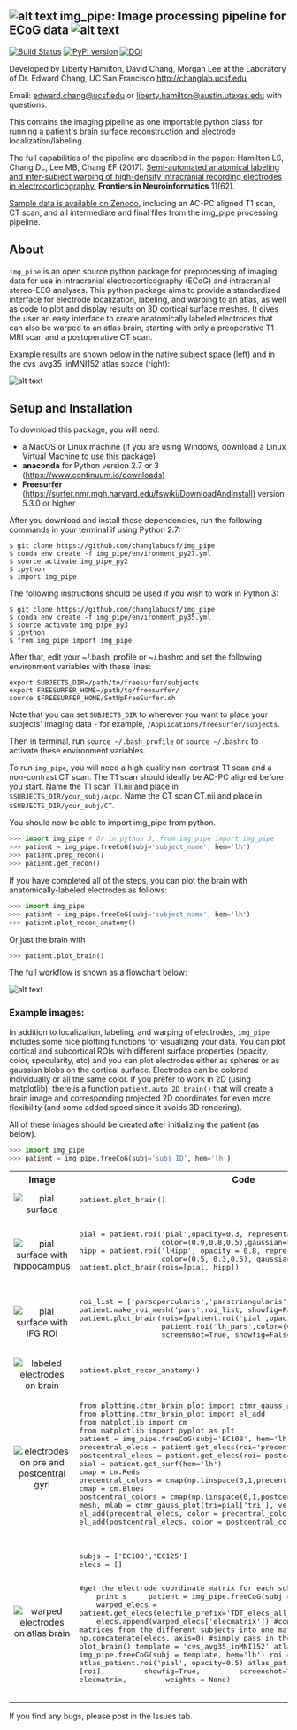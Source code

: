 ## ![alt text](https://github.com/ChangLabUcsf/img_pipe/raw/master/img_pipe/SupplementalScripts/icons/leftbrain_blackbg.png "img_pipe") img_pipe: Image processing pipeline for ECoG data ![alt text](https://github.com/ChangLabUcsf/img_pipe/raw/master/img_pipe/SupplementalScripts/icons/rightbrain_blackbg.png "img_pipe") ##

[![Build Status](https://travis-ci.org/ChangLabUcsf/img_pipe.svg?branch=master)](https://travis-ci.org/ChangLabUcsf/img_pipe) [![PyPI version](https://badge.fury.io/py/img-pipe.svg)](https://badge.fury.io/py/img-pipe) [![DOI](https://zenodo.org/badge/DOI/10.5281/zenodo.996814.svg)](https://doi.org/10.5281/zenodo.996814)

Developed by Liberty Hamilton, David Chang, Morgan Lee at the Laboratory of Dr. Edward Chang, UC San Francisco
http://changlab.ucsf.edu

Email: edward.chang@ucsf.edu or liberty.hamilton@austin.utexas.edu with questions.

This contains the imaging pipeline as one importable python class for running a patient's
brain surface reconstruction and electrode localization/labeling.

The full capabilities of the pipeline are described in the paper: 
Hamilton LS, Chang DL, Lee MB, Chang EF (2017). [Semi-automated anatomical labeling and inter-subject warping of high-density intracranial recording electrodes in electrocorticography.](https://doi.org/10.3389/fninf.2017.00062) **Frontiers in Neuroinformatics** 11(62).

[Sample data is available on Zenodo](https://doi.org/10.5281/zenodo.996814), including an AC-PC aligned T1 scan, CT scan, and all intermediate and final files from the img_pipe processing pipeline.

## About ##
`img_pipe` is an open source python package for preprocessing of imaging data for use in intracranial electrocorticography (ECoG) and intracranial stereo-EEG analyses. This python package aims to provide a standardized interface for electrode localization, labeling, and warping to an atlas, as well as code to plot and display results on 3D cortical surface meshes. It gives the user an easy interface to create anatomically labeled electrodes that can also be warped to an atlas brain, starting with only a preoperative T1 MRI scan and a postoperative CT scan. 

Example results are shown below in the native subject space (left) and in the cvs_avg35_inMNI152 atlas space (right):

![alt text](https://github.com/ChangLabUcsf/img_pipe/raw/master/img_pipe/SupplementalFiles/img_pipe_results.png "img_pipe")

## Setup and Installation ##

To download this package, you will need:
* a MacOS or Linux machine (if you are using Windows, download a Linux Virtual Machine to use this package)
* __anaconda__ for Python version 2.7 or 3 (https://www.continuum.io/downloads)<br>
* __Freesurfer__ (https://surfer.nmr.mgh.harvard.edu/fswiki/DownloadAndInstall) version 5.3.0 or higher

After you download and install those dependencies, run the following commands in your terminal if using Python 2.7:

``` 
$ git clone https://github.com/changlabucsf/img_pipe
$ conda env create -f img_pipe/environment_py27.yml
$ source activate img_pipe_py2
$ ipython
$ import img_pipe
 ```

The following instructions should be used if you wish to work in Python 3:

```
$ git clone https://github.com/changlabucsf/img_pipe
$ conda env create -f img_pipe/environment_py35.yml
$ source activate img_pipe_py3
$ ipython
$ from img_pipe import img_pipe
```

After that, edit your ~/.bash_profile or ~/.bashrc and set the following environment variables with these lines:

```
export SUBJECTS_DIR=/path/to/freesurfer/subjects
export FREESURFER_HOME=/path/to/freesurfer/
source $FREESURFER_HOME/SetUpFreeSurfer.sh
```
Note that you can set `SUBJECTS_DIR` to wherever you want to place your subjects' imaging data - for example, `/Applications/freesurfer/subjects`.

Then in terminal, run `source ~/.bash_profile` or `source ~/.bashrc` to activate these environment variables.

To run `img_pipe`, you will need a high quality non-contrast T1 scan and a non-contrast CT scan. The T1 scan should ideally be 
AC-PC aligned before you start. Name the T1 scan T1.nii and place in `$SUBJECTS_DIR/your_subj/acpc`.  Name the CT scan CT.nii 
and place in `$SUBJECTS_DIR/your_subj/CT`.


You should now be able to import img_pipe from python. 
```python
>>> import img_pipe # Or in python 3, from img_pipe import img_pipe
>>> patient = img_pipe.freeCoG(subj='subject_name', hem='lh')
>>> patient.prep_recon()
>>> patient.get_recon()
```

If you have completed all of the steps, you can plot the brain with anatomically-labeled electrodes as follows:
```python
>>> import img_pipe
>>> patient = img_pipe.freeCoG(subj='subject_name', hem='lh')
>>> patient.plot_recon_anatomy()
```

Or just the brain with
```python
>>> patient.plot_brain()
```

The full workflow is shown as a flowchart below:

![alt text](https://github.com/ChangLabUcsf/img_pipe/raw/master/img_pipe/SupplementalFiles/workflow.png "img_pipe")

### Example images: ###
In addition to localization, labeling, and warping of electrodes, `img_pipe` includes some nice plotting functions for visualizing your data.  You can plot cortical and subcortical ROIs with different surface properties (opacity, color, specularity, etc) and you can plot electrodes either as spheres or as gaussian blobs on the cortical surface. Electrodes can be colored individually or all the same color. If you prefer to work in 2D (using matplotlib), there is a function `patient.auto_2D_brain()` that will create a brain image and corresponding projected 2D coordinates for even more flexibility (and some added speed since it avoids 3D rendering).

All of these images should be created after initializing the patient (as below).
```python
>>> import img_pipe
>>> patient = img_pipe.freeCoG(subj='subj_ID', hem='lh')
```

<table>
<tr>
<th width=300px>
Image
</th>
<th width=300px>
 Code
</th>
</tr>
<tr>
<td width=300px align="center">
 <img src="gallery/brain_left.png" alt="pial surface"/>
</td>
<td width=300px>
   <pre lang="python">
patient.plot_brain() 
   </pre>
</td>
</tr>
<tr>
<td align="center">
 <img src="gallery/brain_hipp.png" alt="pial surface with hippocampus"/>
</td>
<td>
   <pre lang="python">
pial = patient.roi('pial',opacity=0.3, representation='surface',
                   color=(0.9,0.8,0.5),gaussian=False)
hipp = patient.roi('lHipp', opacity = 0.8, representation = 'wireframe', 
                   color=(0.5, 0.3,0.5), gaussian=False) 
patient.plot_brain(rois=[pial, hipp])
   </pre>
</td>
</tr>
<tr>
<td align="center">
 <img src="gallery/ifg.png" alt="pial surface with IFG ROI"/>
</td>
<td>
   <pre lang="python">
roi_list = ['parsopercularis','parstriangularis','parsorbitalis']
patient.make_roi_mesh('pars',roi_list, showfig=False)
patient.plot_brain(rois=[patient.roi('pial',opacity=1.0),
                   patient.roi('lh_pars',color=(0.3,0.6,0.4))], 
                   screenshot=True, showfig=False)
   </pre>
</td>
</tr>
<tr>
<td align="center">
 <img src="gallery/recon_anatomy.png" alt="labeled electrodes on brain"/>
</td>
<td>
   <pre lang="python">
patient.plot_recon_anatomy()
   </pre>
</td>
</tr>
<tr>
<td align="center">
 <img src="gallery/brain_prepost.png" alt="electrodes on pre and postcentral gyri"/>
</td>
<td>
   <pre lang="python">
from plotting.ctmr_brain_plot import ctmr_gauss_plot
from plotting.ctmr_brain_plot import el_add
from matplotlib import cm
from matplotlib import pyplot as plt
patient = img_pipe.freeCoG(subj='EC108', hem='lh', subj_dir=subj_dir)
precentral_elecs = patient.get_elecs(roi='precentral')['elecmatrix']
postcentral_elecs = patient.get_elecs(roi='postcentral')['elecmatrix']
pial = patient.get_surf(hem='lh')
cmap = cm.Reds
precentral_colors = cmap(np.linspace(0,1,precentral_elecs.shape[0]))[:,:3]
cmap = cm.Blues
postcentral_colors = cmap(np.linspace(0,1,postcentral_elecs.shape[0]))[:,:3]
mesh, mlab = ctmr_gauss_plot(tri=pial['tri'], vert=pial['vert'])
el_add(precentral_elecs, color = precentral_colors)
el_add(postcentral_elecs, color = postcentral_colors)
   </pre>
</td>
</tr>
<tr>
<td align="center">
 <img src="gallery/atlaselecs.png" alt="warped electrodes on atlas brain"/>
</td>
<td>
   <pre lang="python">
subjs = ['EC108','EC125']
elecs = []

#get the electrode coordinate matrix for each subject
for s in subjs:
&nbsp;&nbsp;&nbsp;&nbsp;print s
&nbsp;&nbsp;&nbsp;&nbsp;patient = img_pipe.freeCoG(subj = s, hem = 'lh')
&nbsp;&nbsp;&nbsp;&nbsp;warped_elecs = patient.get_elecs(elecfile_prefix='TDT_elecs_all_warped')
&nbsp;&nbsp;&nbsp;&nbsp;elecs.append(warped_elecs['elecmatrix'])
#combine the electrode matrices from the different subjects into one matrix
elecmatrix = np.concatenate(elecs, axis=0)
#simply pass in the elecmatrix to plot_brain()
template = 'cvs_avg35_inMNI152'
atlas_patient = img_pipe.freeCoG(subj = template, hem='lh')
roi = atlas_patient.roi('pial', opacity=0.5)
atlas_patient.plot_brain(rois = [roi], 
&nbsp;&nbsp;&nbsp;&nbsp;&nbsp;&nbsp;&nbsp;&nbsp;showfig=True, 
&nbsp;&nbsp;&nbsp;&nbsp;&nbsp;&nbsp;&nbsp;&nbsp;screenshot=True, 
&nbsp;&nbsp;&nbsp;&nbsp;&nbsp;&nbsp;&nbsp;&nbsp;elecs = elecmatrix,
&nbsp;&nbsp;&nbsp;&nbsp;&nbsp;&nbsp;&nbsp;&nbsp;weights = None)
   </pre>
</td>
</tr>
</table>

If you find any bugs, please post in the Issues tab. 
